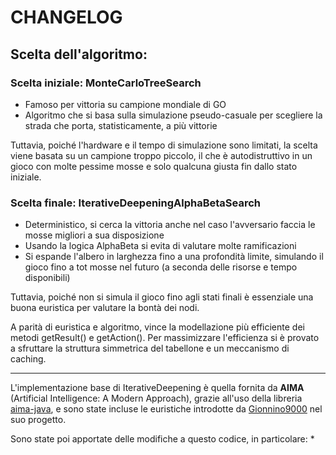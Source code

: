 # CHANGELOG

## **Scelta dell'algoritmo:**

### Scelta iniziale: **MonteCarloTreeSearch**
* Famoso per vittoria su campione mondiale di GO
* Algoritmo che si basa sulla simulazione pseudo-casuale per scegliere la strada che porta, statisticamente, a più vittorie

Tuttavia, poiché l'hardware e il tempo di simulazione sono limitati, la scelta viene basata su un campione troppo piccolo, il che è autodistruttivo in un gioco con molte pessime mosse e solo qualcuna giusta fin dallo stato iniziale.



### Scelta finale: **IterativeDeepeningAlphaBetaSearch**
* Deterministico, si cerca la vittoria anche nel caso l'avversario faccia le mosse migliori a sua disposizione
* Usando la logica AlphaBeta si evita di valutare molte ramificazioni
* Si espande l'albero in larghezza fino a una profondità limite, simulando il gioco fino a tot mosse nel futuro (a seconda delle risorse e tempo disponibili)
  
Tuttavia, poiché non si simula il gioco fino agli stati finali è essenziale una buona euristica per valutare la bontà dei nodi.

A parità di euristica e algoritmo, vince la modellazione più efficiente dei metodi getResult() e getAction(). Per massimizzare l'efficienza si è provato a sfruttare la struttura simmetrica del tabellone e un meccanismo di caching. 

---

L'implementazione base di IterativeDeepening è quella fornita da **AIMA** (Artificial Intelligence: A Modern Approach), grazie all'uso della libreria [aima-java](https://github.com/aimacode/aima-java), e sono state incluse le euristiche introdotte da [Gionnino9000](https://github.com/Gionnino9000/Gionnino9000) nel suo progetto.

Sono state poi apportate delle modifiche a questo codice, in particolare:
* 
